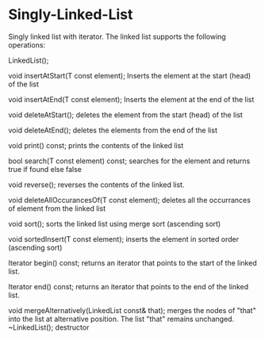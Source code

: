 # Singly-Linked-List
Singly linked list with iterator.
The linked list supports the following operations:

LinkedList();

void insertAtStart(T const element); Inserts the element at the start (head) of the list

void insertAtEnd(T const element);  Inserts the element at the end of the list

void deleteAtStart(); deletes the element from the start (head) of the list 

void deleteAtEnd(); deletes the elements from the end of the list

void print() const; prints the contents of the linked list

bool search(T const element) const; searches for the element and returns true if found else false

void reverse(); reverses the contents of the linked list.

void deleteAllOccurancesOf(T const element); deletes all the occurrances of element from the linked list

void sort(); sorts the linked list using merge sort (ascending sort)

void sortedInsert(T const element); inserts the element in sorted order (ascending sort)

Iterator begin() const; returns an iterator that points to the start of the linked list.

Iterator end() const; returns an iterator that points to the end of the linked list.

void mergeAlternatively(LinkedList<T> const& that); merges the nodes of "that" into the list at alternative position. The list "that" remains unchanged. 
~LinkedList(); destructor
